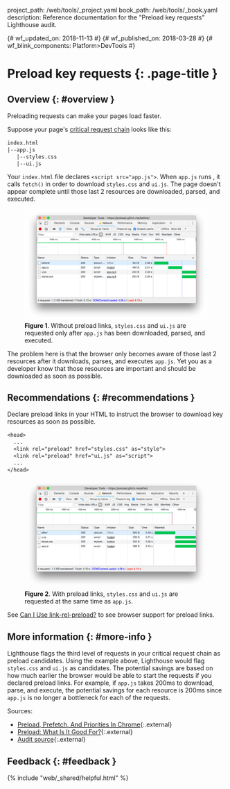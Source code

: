 project_path: /web/tools/_project.yaml book_path: /web/tools/_book.yaml description: Reference documentation for the "Preload key requests" Lighthouse audit.

{# wf_updated_on: 2018-11-13 #} {# wf_published_on: 2018-03-28 #} {# wf_blink_components: Platform>DevTools #}

# Preload key requests {: .page-title }

## Overview {: #overview }

Preloading requests can make your pages load faster.

Suppose your page's [critical request chain](/web/tools/lighthouse/audits/critical-request-chains) looks like this:

    index.html
    |--app.js
       |--styles.css
       |--ui.js
    

Your `index.html` file declares `<script src="app.js">`. When `app.js` runs , it calls `fetch()` in order to download `styles.css` and `ui.js`. The page doesn't appear complete until those last 2 resources are downloaded, parsed, and executed.

<figure>
  <img src="images/before.png"
       alt="Without preload links, styles.css and ui.js are requested only after
            app.js has been downloaded, parsed, and executed."/>
  <figcaption>
    <b>Figure 1</b>. Without preload links, <code>styles.css</code> and
    <code>ui.js</code> are requested only after <code>app.js</code> has been downloaded,
    parsed, and executed.
  </figcaption>
</figure>

The problem here is that the browser only becomes aware of those last 2 resources after it downloads, parses, and executes `app.js`. Yet you as a developer know that those resources are important and should be downloaded as soon as possible.

## Recommendations {: #recommendations }

Declare preload links in your HTML to instruct the browser to download key resources as soon as possible.

    <head>
      ...
      <link rel="preload" href="styles.css" as="style">
      <link rel="preload" href="ui.js" as="script">
      ...
    </head>
    

<figure>
  <img src="images/after.png"
       alt="With preload links, styles.css and ui.js are requested at the same time
            as app.js."/>
  <figcaption>
    <b>Figure 2</b>. With preload links, <code>styles.css</code> and
    <code>ui.js</code> are requested at the same time as <code>app.js</code>.
  </figcaption>
</figure>

See [Can I Use link-rel-preload?](http://caniuse.com/#feat=link-rel-preload) to see browser support for preload links.

## More information {: #more-info }

Lighthouse flags the third level of requests in your critical request chain as preload candidates. Using the example above, Lighthouse would flag `styles.css` and `ui.js` as candidates. The potential savings are based on how much earlier the browser would be able to start the requests if you declared preload links. For example, if `app.js` takes 200ms to download, parse, and execute, the potential savings for each resource is 200ms since `app.js` is no longer a bottleneck for each of the requests.

Sources:

* [Preload, Prefetch, And Priorities In Chrome](https://medium.com/reloading/preload-prefetch-and-priorities-in-chrome-776165961bbf){:.external}
* [Preload: What Is It Good For?](https://www.smashingmagazine.com/2016/02/preload-what-is-it-good-for/){:.external}
* [Audit source](https://github.com/GoogleChrome/lighthouse/blob/master/lighthouse-core/audits/uses-rel-preload.js){:.external}

## Feedback {: #feedback }

{% include "web/_shared/helpful.html" %}